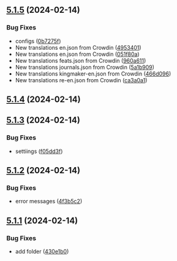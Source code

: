 ## [5.1.5](https://github.com/allnnde/pf2e-esp-translation/compare/v5.1.4...v5.1.5) (2024-02-14)


### Bug Fixes

* configs ([0b7275f](https://github.com/allnnde/pf2e-esp-translation/commit/0b7275fab02a6068d0311dfd54ed7875895f6e3a))
* New translations en.json from Crowdin ([4953401](https://github.com/allnnde/pf2e-esp-translation/commit/4953401198e780d46def1a19a7d1f7bd018d603a))
* New translations en.json from Crowdin ([051f80a](https://github.com/allnnde/pf2e-esp-translation/commit/051f80a2e5670877777aeb97f2e0f7fa5f2729f0))
* New translations feats.json from Crowdin ([960a611](https://github.com/allnnde/pf2e-esp-translation/commit/960a61185de0b1b5b6dbf59a4a33e6a07a60d61e))
* New translations journals.json from Crowdin ([5a1b909](https://github.com/allnnde/pf2e-esp-translation/commit/5a1b909e0e4cae993cf856669579bf35f36814ce))
* New translations kingmaker-en.json from Crowdin ([466d096](https://github.com/allnnde/pf2e-esp-translation/commit/466d0966c1217b283bfcc3fbbf6c86efa0f46b68))
* New translations re-en.json from Crowdin ([ca3a0a1](https://github.com/allnnde/pf2e-esp-translation/commit/ca3a0a1d84ece9418ea1cf8180cfe308b4ea8fb1))



## [5.1.4](https://github.com/allnnde/pf2e-esp-translation/compare/v5.1.3...v5.1.4) (2024-02-14)



## [5.1.3](https://github.com/allnnde/pf2e-esp-translation/compare/v5.1.2...v5.1.3) (2024-02-14)


### Bug Fixes

* settiings ([f05dd3f](https://github.com/allnnde/pf2e-esp-translation/commit/f05dd3faa13e5b54ee56762b1eabe5eae7359ed0))



## [5.1.2](https://github.com/allnnde/pf2e-esp-translation/compare/v5.1.1...v5.1.2) (2024-02-14)


### Bug Fixes

* error messages ([4f3b5c2](https://github.com/allnnde/pf2e-esp-translation/commit/4f3b5c26b112660141da0a7c7c3b80faea827d06))



## [5.1.1](https://github.com/allnnde/pf2e-esp-translation/compare/v5.1.0...v5.1.1) (2024-02-14)


### Bug Fixes

* add folder ([430e1b0](https://github.com/allnnde/pf2e-esp-translation/commit/430e1b0cc8ccc8af5f8d01510ef9845bcbd1da53))



